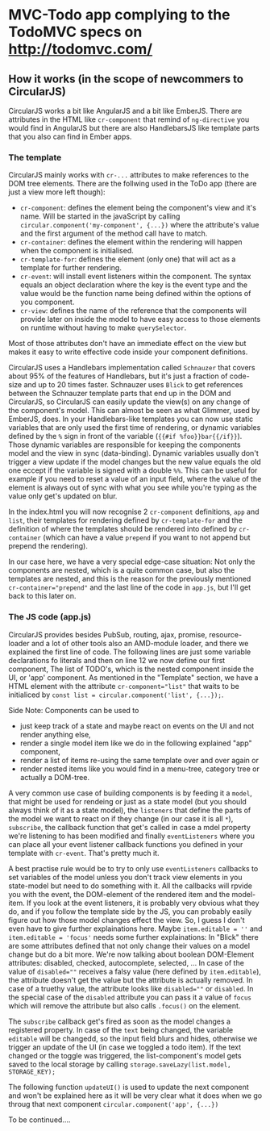 # MVC-Todo app complying to the TodoMVC specs on http://todomvc.com/

## How it works (in the scope of newcommers to CircularJS)

CircularJS works a bit like AngularJS and a bit like EmberJS. There are attributes in the HTML like ```cr-component``` that remind of ```ng-directive``` you would find in AngularJS but there are also HandlebarsJS like template parts that you also can find in Ember apps.

### The template

CircularJS mainly works with ```cr-...``` attributes to make references to the DOM tree elements. There are the follwing used in the ToDo app (there are just a view more left though):

 - ```cr-component```: defines the element being the component's view and it's name. Will be started in the javaScript by calling ```circular.component('my-component', {...})``` where the attribute's value and the first argument of the method call have to match.
 - ```cr-container```: defines the element within the rendering will happen when the component is initialised.
 - ```cr-template-for```: defines the element (only one) that will act as a template for further rendering.
 - ```cr-event```: will install event listeners within the component. The syntax equals an object declaration where the key is the event type and the value would be the function name being defined within the options of you component.
 - ```cr-view```: defines the name of the reference that the components will provide later on inside the model to have easy access to those elements on runtime without having to make ```querySelector```.

Most of those attributes don't have an immediate effect on the view but makes it easy to write effective code inside your component definitions.


CircularJS uses a Handlebars implementation called ```Schnauzer``` that covers about 95% of the features of Handlebars, but it's just a fraction of code-size and up to 20 times faster.
Schnauzer uses ```Blick``` to get references between the Schnauzer template parts that end up in the DOM and CircularJS, so CircularJS can easily update the view(s) on any change of the component's model. This can almost be seen as what Glimmer, used by EmberJS, does.
In your Handlebars-like templates you can now use static variables that are only used the first time of rendering, or dynamic variables defined by the ```%``` sign in front of the variable (```{{#if %foo}}bar{{/if}}```). Those dynamic variables are responsible for keeping the components model and the view in sync (data-binding).
Dynamic variables usually don't trigger a view update if the model changes but the new value equals the old one eccept if the variable is signed with a double ```%%```. This can be useful for example if you need to reset a value of an input field, where the value of the element is always out of sync with what you see while you're typing as the value only get's updated on blur.

In the index.html you will now recognise 2 ```cr-component``` definitions, ```app``` and ```list```, their templates for rendering defined by ```cr-template-for``` and the definition of where the templates should be rendered into defined by ```cr-container``` (which can have a value ```prepend``` if you want to not append but prepend the rendering).

In our case here, we have a very special edge-case situation: Not only the components are nested, which is a quite common case, but also the templates are nested, and this is the reason for the previously mentioned ```cr-container="prepend"``` and the last line of the code in ```app.js```, but I'll get back to this later on.

### The JS code (app.js)

CircularJS provides besides PubSub, routing, ajax, promise, resource-loader and a lot of other tools also an AMD-module loader, and there we explained the first line of code.
The following lines are just some variable declarations fo literals and then on line 12 we now define our first component, The list of TODO's, which is the nested component inside the UI, or 'app' component.
As mentioned in the "Template" section, we have a HTML element with the attribute ```cr-component="list"``` that waits to be initialiced by ```const list = circular.component('list', {...});```.

Side Note: Components can be used to
 - just keep track of a state and maybe react on events on the UI and not render anything else,
 - render a single model item like we do in the following explained "app" component,
 - render a list of items re-using the same template over and over again or
 - render nested items like you would find in a menu-tree, category tree or actually a DOM-tree.

A very common use case of building components is by feeding it a ```model```, that might be used for rendeing or just as a state model (but you should always think of it as a state model), the ```listeners``` that define the parts of the model we want to react on if they change (in our case it is all ```*```), ```subscribe```, the callback function that get's called in case a mdel property we're listening to has been modified and finally ```eventListeners``` where you can place all your event listener callback functions you defined in your template with ```cr-event```. That's pretty much it.

A best practise rule would be to try to only use ```eventListeners``` callbacks to set variables of the model unless you don't track view elements in you state-model but need to do something with it.
All the callbacks will rpvide you with the event, the DOM-element of the rendered item and the model-item.
If you look at the event listeners, it is probably very obvious what they do, and if you follow the template side by the JS, you can probably easily figure out how those model changes effect the view. So, I guess I don't even have to give further explainations here.
Maybe ```item.editable = ''``` and ```item.editable = 'focus'``` needs some further explainations:
In "Blick" there are some attributes defined that not only change their values on a model change but do a bit more. We're now talking about boolean DOM-Element attributes: disabled, checked, autocomplete, selected, ...
In case of the value of ```disabled=""``` receives a falsy value (here defined by ```item.editable```), the attribute doesn't get the value but the attribute is actually removed. In case of a truethy value, the attribute looks like ```disabled=""``` or ```disabled```. In the special case of the ```disabled``` attribute you can pass it a value of ```focus``` which will remove the attribute but also calls ```.focus()``` on the element.

The ```subscribe``` callback get's fired as soon as the model changes a registered property. In case of the ```text``` being changed, the variable ```editable``` will be changedd, so the input field blurs and hides, otherwise we trigger an update of the UI (in case we toggled a todo item).
If the text changed or the toggle was triggered, the list-component's model gets saved to the local storage by calling ```storage.saveLazy(list.model, STORAGE_KEY);```

The following function ```updateUI()``` is used to update the next component and won't be explained here as it will be very clear what it does when we go throug that next component ```circular.component('app', {...})```

To be continued....
